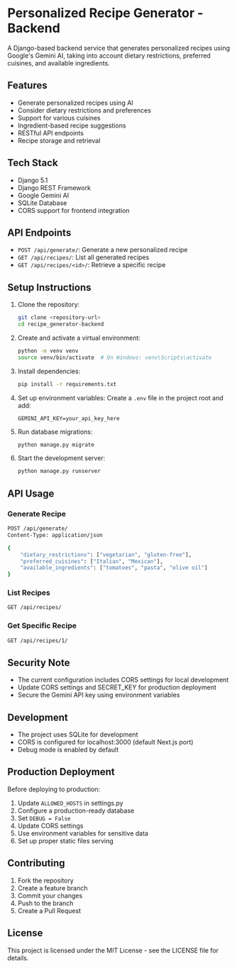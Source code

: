 # Personalized Recipe Generator - Backend

A Django-based backend service that generates personalized recipes using Google's Gemini AI, taking into account dietary restrictions, preferred cuisines, and available ingredients.

## Features

- Generate personalized recipes using AI
- Consider dietary restrictions and preferences
- Support for various cuisines
- Ingredient-based recipe suggestions
- RESTful API endpoints
- Recipe storage and retrieval

## Tech Stack

- Django 5.1
- Django REST Framework
- Google Gemini AI
- SQLite Database
- CORS support for frontend integration

## API Endpoints

- `POST /api/generate/`: Generate a new personalized recipe
- `GET /api/recipes/`: List all generated recipes
- `GET /api/recipes/<id>/`: Retrieve a specific recipe

## Setup Instructions

1. Clone the repository:
   ```bash
   git clone <repository-url>
   cd recipe_generator-backend
   ```

2. Create and activate a virtual environment:
   ```bash
   python -m venv venv
   source venv/bin/activate  # On Windows: venv\Scripts\activate
   ```

3. Install dependencies:
   ```bash
   pip install -r requirements.txt
   ```

4. Set up environment variables:
   Create a `.env` file in the project root and add:
   ```
   GEMINI_API_KEY=your_api_key_here
   ```

5. Run database migrations:
   ```bash
   python manage.py migrate
   ```

6. Start the development server:
   ```bash
   python manage.py runserver
   ```

## API Usage

### Generate Recipe
```bash
POST /api/generate/
Content-Type: application/json

{
    "dietary_restrictions": ["vegetarian", "gluten-free"],
    "preferred_cuisines": ["Italian", "Mexican"],
    "available_ingredients": ["tomatoes", "pasta", "olive oil"]
}
```

### List Recipes
```bash
GET /api/recipes/
```

### Get Specific Recipe
```bash
GET /api/recipes/1/
```

## Security Note

- The current configuration includes CORS settings for local development
- Update CORS settings and SECRET_KEY for production deployment
- Secure the Gemini API key using environment variables

## Development

- The project uses SQLite for development
- CORS is configured for localhost:3000 (default Next.js port)
- Debug mode is enabled by default

## Production Deployment

Before deploying to production:

1. Update `ALLOWED_HOSTS` in settings.py
2. Configure a production-ready database
3. Set `DEBUG = False`
4. Update CORS settings
5. Use environment variables for sensitive data
6. Set up proper static files serving

## Contributing

1. Fork the repository
2. Create a feature branch
3. Commit your changes
4. Push to the branch
5. Create a Pull Request

## License

This project is licensed under the MIT License - see the LICENSE file for details. 